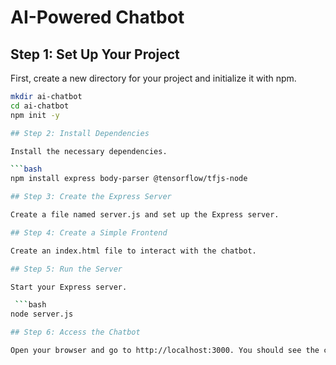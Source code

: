 # AI-Powered Chatbot

## Step 1: Set Up Your Project

First, create a new directory for your project and initialize it with npm.

```bash
mkdir ai-chatbot
cd ai-chatbot
npm init -y

## Step 2: Install Dependencies

Install the necessary dependencies.

```bash
npm install express body-parser @tensorflow/tfjs-node

## Step 3: Create the Express Server

Create a file named server.js and set up the Express server.

## Step 4: Create a Simple Frontend

Create an index.html file to interact with the chatbot.

## Step 5: Run the Server

Start your Express server.

 ```bash
node server.js

## Step 6: Access the Chatbot

Open your browser and go to http://localhost:3000. You should see the chat interface, and you can interact with the AI-powered chatbot. 
